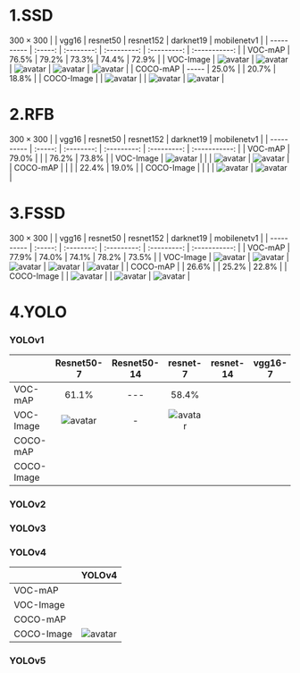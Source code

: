 # 1.SSD
$300 \times 300$
|            |  vgg16  |  resnet50  |  resnet152  |  darknet19  |  mobilenetv1  |
| ---------- | :-----: | :--------: | :---------: | :---------: | :-----------: |
|   VOC-mAP  |  76.5%  |    79.2%   |    73.3%    |    74.4%    |     72.9%     |
|  VOC-Image | ![avatar](result/ssd_voc_vgg16_300.jpg) | ![avatar](result/ssd_voc_resnet50_300.jpg) | ![avatar](result/ssd_voc_resnet152_300.jpg) | ![avatar](result/ssd_voc_darknet19_300.jpg) | ![avatar](result/ssd_voc_mobilenetv1_300.jpg) |
|  COCO-mAP  |  -----  |   25.0%    |             |    20.7%    |     18.8%     |
| COCO-Image |         | ![avatar](result/ssd_coco_resnet50_300.jpg) | | ![avatar](result/ssd_coco_darknet19_300.jpg) | ![avatar](result/ssd_coco_mobilenetv1_300.jpg) |

# 2.RFB
$300 \times 300$
|            |  vgg16  |  resnet50  |  resnet152  |  darknet19  |  mobilenetv1  |
| ---------- | :-----: | :--------: | :---------: | :---------: | :-----------: |
|   VOC-mAP  |  79.0%  |            |             |    76.2%    |     73.8%     |
|  VOC-Image | ![avatar](result/rfb_voc_vgg16_300.jpg) | | | ![avatar](result/rfb_voc_darknet19_300.jpg) | ![avatar](result/rfb_voc_mobilenetv1_300.jpg) |
|  COCO-mAP  |         |            |             |    22.4%    |     19.0%     |
| COCO-Image |         | | | ![avatar](result/rfb_coco_darknet19_300.jpg) | ![avatar](result/rfb_coco_mobilenetv1_300.jpg) |

# 3.FSSD
$300 \times 300$
|            |  vgg16  |  resnet50  |  resnet152  |  darknet19  |  mobilenetv1  |
| ---------- | :-----: | :--------: | :---------: | :---------: | :-----------: |
|   VOC-mAP  |  77.9%  |    74.0%   |    74.1%    |    78.2%    |     73.5%     |
|  VOC-Image | ![avatar](result/fssd_voc_vgg16_300.jpg) | ![avatar](result/fssd_voc_resnet50_300.jpg) | ![avatar](result/fssd_voc_resnet152_300.jpg) | ![avatar](result/fssd_voc_darknet19_300.jpg) | ![avatar](result/fssd_voc_mobilenetv1_300.jpg) |
|  COCO-mAP  |         |    26.6%   |             |    25.2%    |     22.8%     |
| COCO-Image | | ![avatar](result/fssd_coco_resnet50_300.jpg) | | ![avatar](result/fssd_coco_darknet19_300.jpg) | ![avatar](result/fssd_coco_mobilenetv1_300.jpg) |

# 4.YOLO
### YOLOv1
|            |  Resnet50-7 | Resnet50-14 | resnet-7 | resnet-14 | vgg16-7 | vgg16-14 |
| ---------- | :---------: | :---------: | :------: | :-------: | :-----: | :------: |
|   VOC-mAP  |    61.1%    |     ---     |  58.4%   |           |         |          |
|  VOC-Image | ![avatar](result/yolov1_voc_resnet50_7.jpg) | - | ![avatar](result/yolov1_voc_resnet_7.jpg) | | | |
|  COCO-mAP  |             |             |          |           |         |          |
| COCO-Image |             |             |          |           |         |          |

### YOLOv2
### YOLOv3
### YOLOv4
|            |  YOLOv4 |
| ---------- | :-----: |
|   VOC-mAP  |         |
|  VOC-Image |         |
|  COCO-mAP  |         |
| COCO-Image | ![avatar](result/yolov4_voc_608.jpg) |

### YOLOv5
